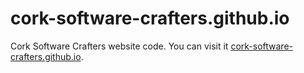 # cork-software-crafters.github.io
Cork Software Crafters website code. You can visit it [cork-software-crafters.github.io](https://cork-software-crafters.github.io).

